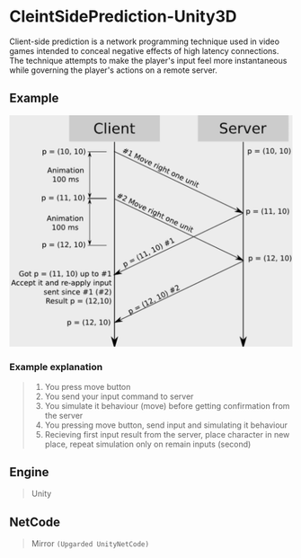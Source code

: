 # CleintSidePrediction-Unity3D

Client-side prediction is a network programming technique used in video games intended to conceal negative effects of high latency connections. 
The technique attempts to make the player's input feel more instantaneous while governing the player's actions on a remote server.

## Example

![This is a alt text.](./Example.png)

### Example explanation

>1. You press move button
>1. You send your input command to server
>1. You simulate it behaviour (move) before getting confirmation from the server
>1. You pressing move button, send input and simulating it behaviour
>1. Recieving first input result from the server, place character in new place, repeat simulation only on remain inputs (second)






## Engine
> Unity

## NetCode

>Mirror `(Upgarded UnityNetCode)`

